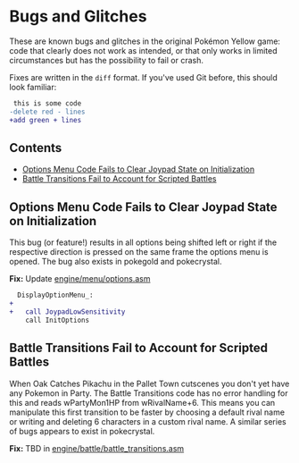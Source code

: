 # Bugs and Glitches

These are known bugs and glitches in the original Pokémon Yellow game: code that clearly does not work as intended, or that only works in limited circumstances but has the possibility to fail or crash.

Fixes are written in the `diff` format. If you've used Git before, this should look familiar:

```diff
 this is some code
-delete red - lines
+add green + lines
```


## Contents

- [Options Menu Code Fails to Clear Joypad State on Initialization](#options-menu-code-fails-to-clear-joypad-state-on-initialization)
- [Battle Transitions Fail to Account for Scripted Battles](#battle-transitions-fail-to-account-for-scripted-battles)


## Options Menu Code Fails to Clear Joypad State on Initialization

This bug (or feature!) results in all options being shifted left or right if the respective direction is pressed on the same frame the options menu is opened.
The bug also exists in pokegold and pokecrystal.

**Fix:** Update [engine/menu/options.asm](/engine/menu/options.asm)

```diff
  DisplayOptionMenu_:
+
+   call JoypadLowSensitivity
    call InitOptions
```

## Battle Transitions Fail to Account for Scripted Battles

When Oak Catches Pikachu in the Pallet Town cutscenes you don't yet have any Pokemon in Party.
The Battle Transitions code has no error handling for this and reads wPartyMon1HP from wRivalName+6.
This means you can manipulate this first transition to be faster by choosing a default rival name or writing and deleting 6 characters in a custom rival name.
A similar series of bugs appears to exist in pokecrystal.

**Fix:** TBD in [engine/battle/battle_transitions.asm](/engine/battle/battle_transitions.asm)